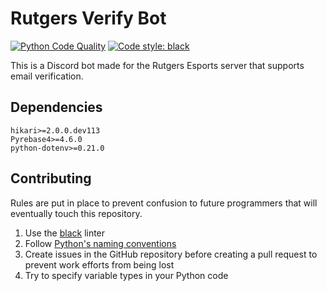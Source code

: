 # Rutgers Verify Bot
[![Python Code Quality](https://github.com/novialriptide/pygame_geometry/actions/workflows/black.yml/badge.svg)](https://github.com/rutgersesports/rutgersverifybot/actions/workflows/black.yml)
[![Code style: black](https://img.shields.io/badge/code%20style-black-000000.svg)](https://github.com/psf/black)

This is a Discord bot made for the Rutgers Esports server that supports email verification.

## Dependencies
```
hikari>=2.0.0.dev113
Pyrebase4>=4.6.0
python-dotenv>=0.21.0

```

## Contributing
Rules are put in place to prevent confusion to future programmers that will eventually touch this repository.

1. Use the [black](https://github.com/psf/black) linter
2. Follow [Python's naming conventions](https://peps.python.org/pep-0008/)
3. Create issues in the GitHub repository before creating a pull request to prevent work efforts from being lost
4. Try to specify variable types in your Python code
